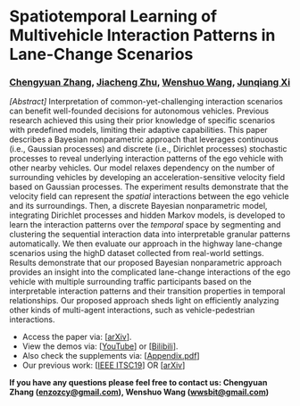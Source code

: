 # Spatiotemporal Learning of Multivehicle Interaction Patterns in Lane-Change Scenarios
### **[Chengyuan Zhang](https://chengyuanzhang.wixsite.com/home), [Jiacheng Zhu](https://www.linkedin.com/in/jiacheng-zhu-56273886/), [Wenshuo Wang](http://wenshuow.com/), [Junqiang Xi](http://me-english.bit.edu.cn/people/facultydept/vehiclee2/xs3/126028.htm)**

_[Abstract]_ Interpretation of common-yet-challenging interaction scenarios can benefit well-founded decisions for autonomous vehicles. Previous research achieved this using their prior knowledge of specific scenarios with predefined models, limiting their adaptive capabilities. This paper describes a Bayesian nonparametric approach that leverages continuous (i.e., Gaussian processes) and discrete (i.e., Dirichlet processes) stochastic processes to reveal underlying interaction patterns of the ego vehicle with other nearby vehicles. Our model relaxes dependency on the number of surrounding vehicles by developing an acceleration-sensitive velocity field based on Gaussian processes. The experiment results demonstrate that the velocity field can represent the _spatial_ interactions between the ego vehicle and its surroundings. Then, a discrete Bayesian nonparametric model, integrating Dirichlet processes and hidden Markov models, is developed to learn the interaction patterns over the _temporal_ space by segmenting and clustering the sequential interaction data into interpretable granular patterns automatically. We then evaluate our approach in the highway lane-change scenarios using the highD dataset collected from real-world settings. Results demonstrate that our proposed Bayesian nonparametric approach provides an insight into the complicated lane-change interactions of the ego vehicle with multiple surrounding traffic participants based on the interpretable interaction patterns and their transition properties in temporal relationships. Our proposed approach sheds light on efficiently analyzing other kinds of multi-agent interactions, such as vehicle-pedestrian interactions.

- Access the paper via: [[arXiv](https://arxiv.org/pdf/2003.00759.pdf)].
- View the demos via: [[YouTube](https://youtu.be/z_vf9UHtdAM)] or [[Bilibili](https://www.bilibili.com/video/BV1BD4y1m7VL/)].
- Also check the supplements via: [[Appendix.pdf](./files/Spatiotemporal_Appendix.pdf)]
- Our previous work: [[IEEE ITSC19](https://ieeexplore.ieee.org/abstract/document/8917212)] OR [[arXiv](https://arxiv.org/pdf/1907.07315)]

**If you have any questions please feel free to contact us:  Chengyuan Zhang (<enzozcy@gmail.com>), Wenshuo Wang (<wwsbit@gmail.com>)**
